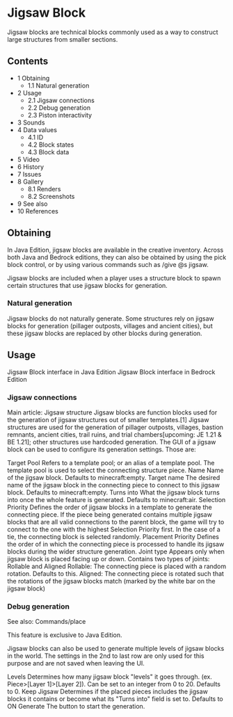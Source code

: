 # Jigsaw Block
Jigsaw blocks are technical blocks commonly used as a way to construct large structures from smaller sections.

## Contents
- 1 Obtaining
	- 1.1 Natural generation
- 2 Usage
	- 2.1 Jigsaw connections
	- 2.2 Debug generation
	- 2.3 Piston interactivity
- 3 Sounds
- 4 Data values
	- 4.1 ID
	- 4.2 Block states
	- 4.3 Block data
- 5 Video
- 6 History
- 7 Issues
- 8 Gallery
	- 8.1 Renders
	- 8.2 Screenshots
- 9 See also
- 10 References

## Obtaining
In Java Edition, jigsaw blocks are available in the creative inventory. Across both Java and Bedrock editions, they can also be obtained by using the pick block control, or by using various commands such as /give @s jigsaw. 

Jigsaw blocks are included when a player uses a structure block to spawn certain structures that use jigsaw blocks for generation.

### Natural generation
Jigsaw blocks do not naturally generate. Some structures rely on jigsaw blocks for generation (pillager outposts, villages and ancient cities), but these jigsaw blocks are replaced by other blocks during generation.

## Usage
Jigsaw Block interface in Java Edition
Jigsaw Block interface in Bedrock Edition
### Jigsaw connections
Main article: Jigsaw structure
Jigsaw blocks are function blocks used for the generation of jigsaw structures out of smaller templates.[1] Jigsaw structures are used for the generation of pillager outposts, villages, bastion remnants, ancient cities, trail ruins, and trial chambers‌[upcoming: JE 1.21 & BE 1.21]; other structures use hardcoded generation. The GUI of a jigsaw block can be used to configure its generation settings. Those are:

Target Pool
Refers to a template pool; or an alias of a template pool. The template pool is used to select the connecting structure piece.
Name
Name of the jigsaw block.
Defaults to minecraft:empty.
Target name
The desired name of the jigsaw block in the connecting piece to connect to this jigsaw block.
Defaults to minecraft:empty.
Turns into
What the jigsaw block turns into once the whole feature is generated.
Defaults to minecraft:air.
Selection Priority
Defines the order of jigsaw blocks in a template to generate the connecting piece. If the piece being generated contains multiple jigsaw blocks that are all valid connections to the parent block, the game will try to connect to the one with the highest Selection Priority first. In the case of a tie, the connecting block is selected randomly.
Placement Priority
Defines the order of in which the connecting piece is processed to handle its jigsaw blocks during the wider structure generation.
Joint type
Appears only when jigsaw block is placed facing up or down.
Contains two types of joints: Rollable and Aligned
Rollable: The connecting piece is placed with a random rotation. Defaults to this.
Aligned: The connecting piece is rotated such that the rotations of the jigsaw blocks match (marked by the white bar on the jigsaw block)
### Debug generation
See also: Commands/place


  

This feature is exclusive to  Java Edition. 


Jigsaw blocks can also be used to generate multiple levels of jigsaw blocks in the world. The settings in the 2nd to last row are only used for this purpose and are not saved when leaving the UI.

Levels
Determines how many jigsaw block "levels" it goes through. (ex. Piece>[Layer 1]>[Layer 2]).
Can be set to an integer from 0 to 20. Defaults to 0.
Keep Jigsaw
Determines if the placed pieces includes the jigsaw blocks it contains or become what its "Turns into" field is set to.
Defaults to ON
Generate
The button to start the generation.
